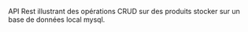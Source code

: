 API Rest illustrant des opérations CRUD sur des produits stocker sur un base de données local mysql.
